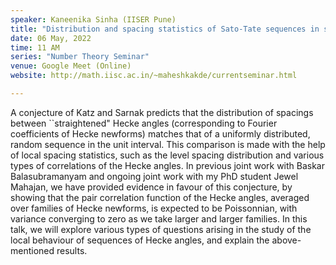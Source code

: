```yaml
---
speaker: Kaneenika Sinha (IISER Pune)
title: "Distribution and spacing statistics of Sato-Tate sequences in short intervals"
date: 06 May, 2022
time: 11 AM
series: "Number Theory Seminar"
venue: Google Meet (Online)
website: http://math.iisc.ac.in/~maheshkakde/currentseminar.html

---
```


A conjecture of Katz and Sarnak predicts that the distribution of spacings between ``straightened" Hecke angles (corresponding to Fourier coefficients of Hecke newforms) matches that of a uniformly distributed, random sequence in the unit interval. This comparison is made with the help of local spacing statistics, such as the level spacing distribution and various types of correlations of the Hecke angles. In previous joint work with Baskar Balasubramanyam and ongoing joint work with my PhD student Jewel Mahajan, we have provided evidence in favour of this conjecture, by showing that the pair correlation function of the Hecke angles, averaged over families of Hecke newforms, is expected to be Poissonnian, with variance converging to zero as we take larger and larger families. In this talk, we will explore various types of questions arising in the study of the local behaviour of sequences of Hecke angles, and explain the above-mentioned results. 

